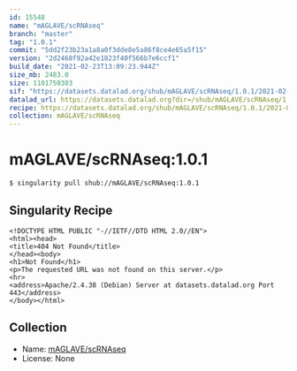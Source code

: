 ```yaml
---
id: 15548
name: "mAGLAVE/scRNAseq"
branch: "master"
tag: "1.0.1"
commit: "5dd2f23b23a1a8a0f3dde8e5a86f8ce4e65a5f15"
version: "2d2468f92a42e1823f40f566b7e6ccf1"
build_date: "2021-02-23T13:09:23.944Z"
size_mb: 2483.0
size: 1101750303
sif: "https://datasets.datalad.org/shub/mAGLAVE/scRNAseq/1.0.1/2021-02-23-5dd2f23b-2d2468f9/2d2468f92a42e1823f40f566b7e6ccf1.sif"
datalad_url: https://datasets.datalad.org?dir=/shub/mAGLAVE/scRNAseq/1.0.1/2021-02-23-5dd2f23b-2d2468f9/
recipe: https://datasets.datalad.org/shub/mAGLAVE/scRNAseq/1.0.1/2021-02-23-5dd2f23b-2d2468f9/Singularity
collection: mAGLAVE/scRNAseq
---
```


# mAGLAVE/scRNAseq:1.0.1

```bash
$ singularity pull shub://mAGLAVE/scRNAseq:1.0.1
```

## Singularity Recipe

```singularity
<!DOCTYPE HTML PUBLIC "-//IETF//DTD HTML 2.0//EN">
<html><head>
<title>404 Not Found</title>
</head><body>
<h1>Not Found</h1>
<p>The requested URL was not found on this server.</p>
<hr>
<address>Apache/2.4.38 (Debian) Server at datasets.datalad.org Port 443</address>
</body></html>
```

## Collection

 - Name: [mAGLAVE/scRNAseq](https://github.com/mAGLAVE/scRNAseq)
 - License: None


